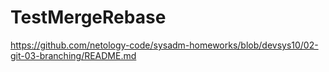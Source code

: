 # TestMergeRebase

https://github.com/netology-code/sysadm-homeworks/blob/devsys10/02-git-03-branching/README.md